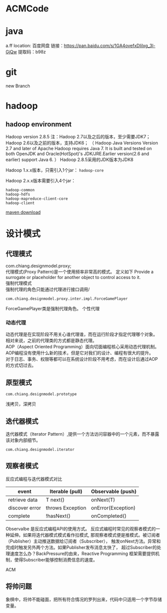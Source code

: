 # ACMCode
# java
a.ff
location: 百度网盘 链接：https://pan.baidu.com/s/1GA4ovefxDlilxg_3l-GjQw 
提取码：b98z
# git
new Branch

# hadoop
## hadoop environment
Hadoop version 2.8.5
注：Hadoop 2.7以及之后的版本，至少需要JDK7；
  Hadoop 2.6以及之前的版本，支持JDK6；
（
Hadoop Java Versions
Version 2.7 and later of Apache Hadoop requires Java 7. It is built and tested on both OpenJDK and Oracle(HotSpot)'s JDK/JRE.Earlier version(2.6 and earlier) support Java 6.
）
Hadoop 2.8.5采用的JDK版本为JDK8  

Hadoop 1.x.x版本，只需引入1个jar：
```hadoop-core```

Hadoop 2.x.x版本需要引入4个jar：
```
hadoop-common
hadoop-hdfs
hadoop-mapreduce-client-core
hadoop-client
```

[maven download](https://mvnrepository.com/) 
# 设计模式
## 代理模式
com.chiang.designmodel.proxy;\
代理模式(Proxy Pattern)是一个使用频率非常高的模式。
定义如下
Provide a surrogate or placeholder for another object to control access to it.\
强制代理模式\
强制代理的角色只能通过代理进行接口调用/
```
com.chiang.designmodel.proxy.inter.impl.ForceGamePlayer
```
ForceGamePlayer类是强制代理角色。
个性代理 
### 动态代理
动态代理是在实现阶段不用关心谁代理谁，而在运行阶段才指定代理哪个对象。\
相对来说，之前的代理类的方式都是静态代理。\
AOP（Aspect Oriented Programming）面向切面编程核心采用动态代理机制。 \
AOP编程没有使用什么新的技术，但是它对我们的设计、编程有很大的提升。\
对于日志、事务、权限等都可以在系统设计阶段不用考虑，而在设计后通过AOP的方式切过去。


## 原型模式
```
com.chiang.designmodel.prototype
```
浅拷贝，深拷贝

## 迭代器模式
迭代器模式（Iterator Pattern）,提供一个方法访问容器中的一个元素，而不暴露该对象内部细节。


````
com.chiang.designmodel.iterator
````


## 观察者模式

反应式编程与迭代器模式对比

|event          |Iterable (pull)    |Observable (push)  |
----|----|----|
|retrieve data  |T next()           |onNext(T)          |
|discover error |throws Exception   |onError(Exception) |
|complete       |!hasNext()         |onCompleted()      |
Observalbe 是反应式编程API的使用方式。 
反应式编程时常见的观察者模式的一种延伸。如果将迭代器模式模式看作拉模式,
那观察者模式便是推模式。被订阅者（Publisher）主动推送数据给订阅者（Subscriber），
触发onNext方法。异常和完成时触发另外两个方法。如果Publisher发布消息太快了，
超过Subscriber的处理速度怎么办？BackPressure的由来，Reactive Programming
框架需要提供机制，使得Subscriber能够控制消费信息的速度。

ACM
## 将帅问题
象棋中，将帅不能碰面，把所有符合情况的罗列出来，代码中只适用一个字节存储变量。


